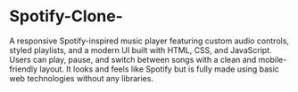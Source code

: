 # Spotify-Clone-
A responsive Spotify-inspired music player featuring custom audio controls, styled playlists, and a modern UI built with HTML, CSS, and JavaScript. Users can play, pause, and switch between songs with a clean and mobile-friendly layout. It looks and feels like Spotify but is fully made using basic web technologies without any libraries.
